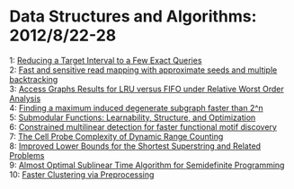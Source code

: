 # Data Structures and Algorithms: 2012/8/22-28  
1: [Reducing a Target Interval to a Few Exact Queries](https://doi.org/10.48550/arXiv.1208.4225)  
2: [Fast and sensitive read mapping with approximate seeds and multiple  backtracking](https://doi.org/10.48550/arXiv.1208.4238)  
3: [Access Graphs Results for LRU versus FIFO under Relative Worst Order  Analysis](https://doi.org/10.48550/arXiv.1204.4047)  
4: [Finding a maximum induced degenerate subgraph faster than 2^n](https://doi.org/10.48550/arXiv.1208.4449)  
5: [Submodular Functions: Learnability, Structure, and Optimization](https://doi.org/10.48550/arXiv.1008.2159)  
6: [Constrained multilinear detection for faster functional motif discovery](https://doi.org/10.48550/arXiv.1206.3483)  
7: [The Cell Probe Complexity of Dynamic Range Counting](https://doi.org/10.48550/arXiv.1105.5933)  
8: [Improved Lower Bounds for the Shortest Superstring and Related Problems](https://doi.org/10.48550/arXiv.1111.5442)  
9: [Almost Optimal Sublinear Time Algorithm for Semidefinite Programming](https://doi.org/10.48550/arXiv.1208.5211)  
10: [Faster Clustering via Preprocessing](https://doi.org/10.48550/arXiv.1208.5247)  